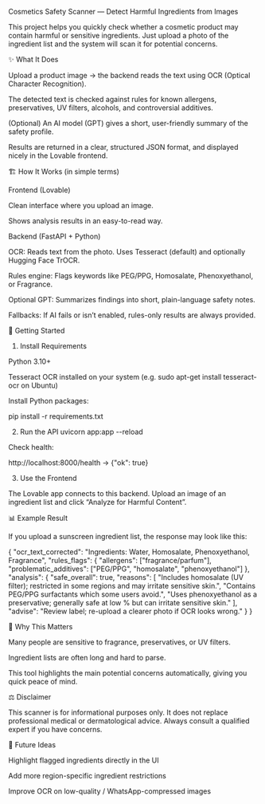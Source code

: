 Cosmetics Safety Scanner — Detect Harmful Ingredients from Images

This project helps you quickly check whether a cosmetic product may contain harmful or sensitive ingredients. Just upload a photo of the ingredient list and the system will scan it for potential concerns.

✨ What It Does

Upload a product image → the backend reads the text using OCR (Optical Character Recognition).

The detected text is checked against rules for known allergens, preservatives, UV filters, alcohols, and controversial additives.

(Optional) An AI model (GPT) gives a short, user-friendly summary of the safety profile.

Results are returned in a clear, structured JSON format, and displayed nicely in the Lovable frontend.

🏗 How It Works (in simple terms)

Frontend (Lovable)

Clean interface where you upload an image.

Shows analysis results in an easy-to-read way.

Backend (FastAPI + Python)

OCR: Reads text from the photo. Uses Tesseract (default) and optionally Hugging Face TrOCR.

Rules engine: Flags keywords like PEG/PPG, Homosalate, Phenoxyethanol, or Fragrance.

Optional GPT: Summarizes findings into short, plain-language safety notes.

Fallbacks: If AI fails or isn’t enabled, rules-only results are always provided.

🚀 Getting Started
1. Install Requirements

Python 3.10+

Tesseract OCR installed on your system (e.g. sudo apt-get install tesseract-ocr on Ubuntu)

Install Python packages:

pip install -r requirements.txt

2. Run the API
uvicorn app:app --reload


Check health:

http://localhost:8000/health
→ {"ok": true}

3. Use the Frontend

The Lovable app connects to this backend. Upload an image of an ingredient list and click “Analyze for Harmful Content”.

📊 Example Result

If you upload a sunscreen ingredient list, the response may look like this:

{
  "ocr_text_corrected": "Ingredients: Water, Homosalate, Phenoxyethanol, Fragrance",
  "rules_flags": {
    "allergens": ["fragrance/parfum"],
    "problematic_additives": ["PEG/PPG", "homosalate", "phenoxyethanol"]
  },
  "analysis": {
    "safe_overall": true,
    "reasons": [
      "Includes homosalate (UV filter); restricted in some regions and may irritate sensitive skin.",
      "Contains PEG/PPG surfactants which some users avoid.",
      "Uses phenoxyethanol as a preservative; generally safe at low % but can irritate sensitive skin."
    ],
    "advise": "Review label; re-upload a clearer photo if OCR looks wrong."
  }
}

🧠 Why This Matters

Many people are sensitive to fragrance, preservatives, or UV filters.

Ingredient lists are often long and hard to parse.

This tool highlights the main potential concerns automatically, giving you quick peace of mind.

⚖️ Disclaimer

This scanner is for informational purposes only. It does not replace professional medical or dermatological advice. Always consult a qualified expert if you have concerns.

📌 Future Ideas

Highlight flagged ingredients directly in the UI

Add more region-specific ingredient restrictions

Improve OCR on low-quality / WhatsApp-compressed images
